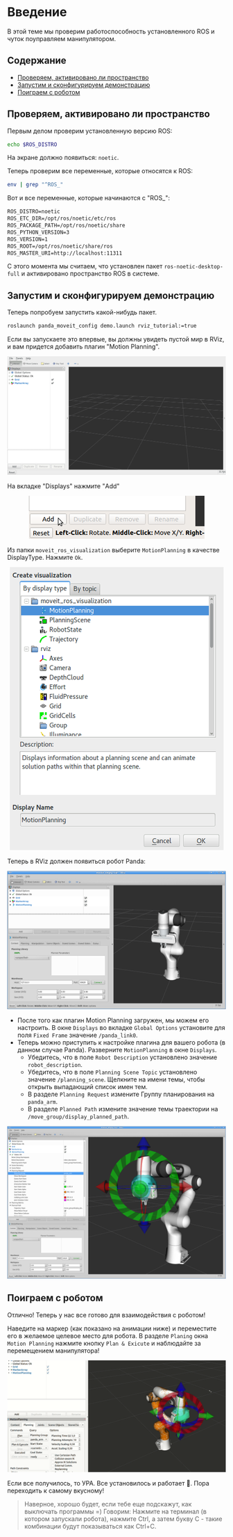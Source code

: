 # Введение

В этой теме мы проверим работоспособность установленного ROS и чуток поуправляем манипулятором.

## Содержание

- [Проверяем, активировано ли пространство](#проверяем-активировано-ли-пространство)
- [Запустим и сконфигурируем демонстрацию](#запустим-и-сконфигурируем-демонстрацию)
- [Поиграем с роботом](#поиграем-с-роботом)

## Проверяем, активировано ли пространство

Первым делом проверим установленную версию ROS:

```bash
echo $ROS_DISTRO
```

На экране должно появиться: `noetic`.

Теперь проверим все переменные, которые относятся к ROS:

```bash
env | grep "^ROS_"
```

Вот и все переменные, которые начинаются с "ROS_":

```
ROS_DISTRO=noetic
ROS_ETC_DIR=/opt/ros/noetic/etc/ros
ROS_PACKAGE_PATH=/opt/ros/noetic/share
ROS_PYTHON_VERSION=3
ROS_VERSION=1
ROS_ROOT=/opt/ros/noetic/share/ros
ROS_MASTER_URI=http://localhost:11311
```

С этого момента мы считаем, что установлен пакет `ros-noetic-desktop-full` и активировано пространство ROS в системе.

## Запустим и сконфигурируем демонстрацию

Теперь попробуем запустить какой-нибудь пакет.

```bash
roslaunch panda_moveit_config demo.launch rviz_tutorial:=true
```

Если вы запускаете это впервые, вы должны увидеть пустой мир в RViz, и вам придется добавить плагин "Motion Planning".

<p align="center">
    <img src=../assets/ros_topics/0_rviz_empty.png />
</p>

На вкладке "Displays" нажмите "Add"

<p align="center">
    <img src=../assets/ros_topics/0_rviz_click_add.png />
</p>

Из папки `moveit_ros_visualization` выберите `MotionPlanning` в качестве DisplayType. Нажмите `Ok`.

<p align="center">
    <img src=../assets/ros_topics/0_rviz_plugin_motion_planning_add.png />
</p>

Теперь в RViz должен появиться робот Panda:

<p align="center">
    <img src=../assets/ros_topics/0_rviz_start.png />
</p>

* После того как плагин Motion Planning загружен, мы можем его настроить. В окне `Displays` во вкладке `Global Options` установите для поля `Fixed Frame` значение `/panda_link0`.
* Теперь можно приступить к настройке плагина для вашего робота (в данном случае Panda). Разверните `MotionPlanning` в окне `Displays`.
    * Убедитесь, что в поле `Robot Description` установлено значение `robot_description`.
    * Убедитесь, что в поле `Planning Scene Topic` установлено значение `/planning_scene`. Щелкните на имени темы, чтобы открыть выпадающий список имен тем.
    * В разделе `Planning Request` измените Группу планирования на `panda_arm`.
    * В разделе `Planned Path` измените значение темы траектории на `/move_group/display_planned_path`.

<p align="center">
    <img src=../assets/ros_topics/0_rviz_plugin_start.png />
</p>

## Поиграем с роботом

Отлично! Теперь у нас все готово для взаимодействия с роботом!

Наведите на маркер (как показано на анимации ниже) и переместите его в желаемое целевое место для робота. В разделе `Planing` окна `Motion Planning` нажмите кнопку `Plan & Exicute` и наблюдайте за перемещением манипулятора!

<p align="center">
    <img src=../assets/ros_topics/0_rviz_move_panda.gif />
</p>

Если все получилось, то УРА. Все установилось и работает 🎉. Пора переходить к самому вкусному!

> Наверное, хорошо будет, если тебе еще подскажут, как выключать программы =) Говорим: Нажмите на терминал (в котором запускали робота), нажмите Ctrl, а затем букву C - такие комбинации будут показываться как Ctrl+C.
